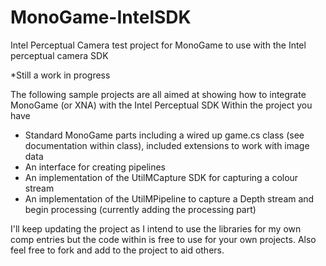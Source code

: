 MonoGame-IntelSDK
=================

Intel Perceptual Camera test project for MonoGame to use with the Intel perceptual camera SDK

*Still a work in progress

The following sample projects are all aimed at showing how to integrate MonoGame (or XNA) with the Intel Perceptual SDK
Within the project you have
* Standard MonoGame parts including a wired up game.cs class (see documentation within class), included extensions to work with image data
* An interface for creating pipelines
* An implementation of the UtilMCapture SDK for capturing a colour stream
* An implementation of the UtilMPipeline to capture a Depth stream and begin processing (currently adding the processing part)

I'll keep updating the project as I intend to use the libraries for my own comp entries but the code within is free to use for your own projects.
Also feel free to fork and add to the project to aid others.

